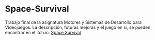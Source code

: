 # Space-Survival

Trabajo final de la asignatura Motores y Sistemas de Desarrollo para Videojuegos. La descripción, futuras mejoras y el juego en si, se pueden encontrar en el itch.io: [Space Survival](https://gandares.itch.io/space-survival) 
